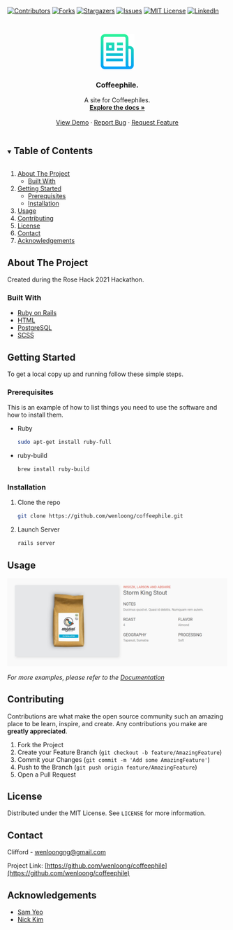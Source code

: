 <!--
*** Thanks for checking out the Best-README-Template. If you have a suggestion
*** that would make this better, please fork the repo and create a pull request
*** or simply open an issue with the tag "enhancement".
*** Thanks again! Now go create something AMAZING! :D
***
***
***
*** To avoid retyping too much info. Do a search and replace for the following:
*** github_username, coffeephile, twitter_handle, email, cofeephile, project_description
-->



<!-- PROJECT SHIELDS -->
<!--
*** I'm using markdown "reference style" links for readability.
*** Reference links are enclosed in brackets [ ] instead of parentheses ( ).
*** See the bottom of this document for the declaration of the reference variables
*** for contributors-url, forks-url, etc. This is an optional, concise syntax you may use.
*** https://www.markdownguide.org/basic-syntax/#reference-style-links
-->
[![Contributors][contributors-shield]][contributors-url]
[![Forks][forks-shield]][forks-url]
[![Stargazers][stars-shield]][stars-url]
[![Issues][issues-shield]][issues-url]
[![MIT License][license-shield]][license-url]
[![LinkedIn][linkedin-shield]][linkedin-url]



<!-- PROJECT LOGO -->
<br />
<p align="center">
  <a href="https://github.com/wenloong/coffeephile">
    <img src="/app/assets/images/logo.png" alt="Logo" width="80" height="80">
  </a>

  <h3 align="center">Coffeephile.</h3>

  <p align="center">
    A site for Coffeephiles.
    <br />
    <a href="https://github.com/wenloong/coffeephile"><strong>Explore the docs »</strong></a>
    <br />
    <br />
    <a href="https://github.com/wenloong/coffeephile">View Demo</a>
    ·
    <a href="https://github.com/wenloong/coffeephile/issues">Report Bug</a>
    ·
    <a href="https://github.com/wenloong/coffeephile/issues">Request Feature</a>
  </p>
</p>



<!-- TABLE OF CONTENTS -->
<details open="open">
  <summary><h2 style="display: inline-block">Table of Contents</h2></summary>
  <ol>
    <li>
      <a href="#about-the-project">About The Project</a>
      <ul>
        <li><a href="#built-with">Built With</a></li>
      </ul>
    </li>
    <li>
      <a href="#getting-started">Getting Started</a>
      <ul>
        <li><a href="#prerequisites">Prerequisites</a></li>
        <li><a href="#installation">Installation</a></li>
      </ul>
    </li>
    <li><a href="#usage">Usage</a></li>
    <li><a href="#contributing">Contributing</a></li>
    <li><a href="#license">License</a></li>
    <li><a href="#contact">Contact</a></li>
    <li><a href="#acknowledgements">Acknowledgements</a></li>
  </ol>
</details>



<!-- ABOUT THE PROJECT -->
## About The Project

Created during the Rose Hack 2021 Hackathon. 


### Built With

* [Ruby on Rails](https://rubyonrails.org/)
* [HTML](https://en.wikipedia.org/wiki/HTML)
* [PostgreSQL](https://www.postgresql.org/)
* [SCSS]()



<!-- GETTING STARTED -->
## Getting Started

To get a local copy up and running follow these simple steps.

### Prerequisites

This is an example of how to list things you need to use the software and how to install them.
* Ruby
  ```sh
  sudo apt-get install ruby-full
  ```
* ruby-build
  ```sh
  brew install ruby-build
  ```

### Installation

1. Clone the repo
   ```sh
   git clone https://github.com/wenloong/coffeephile.git
   ```
2. Launch Server
   ```sh
   rails server
   ```



<!-- USAGE EXAMPLES -->
## Usage

[![Product Name Screen Shot][product-screenshot]](https://example.com)

_For more examples, please refer to the [Documentation](https://google.com)_



<!-- CONTRIBUTING -->
## Contributing

Contributions are what make the open source community such an amazing place to be learn, inspire, and create. Any contributions you make are **greatly appreciated**.

1. Fork the Project
2. Create your Feature Branch (`git checkout -b feature/AmazingFeature`)
3. Commit your Changes (`git commit -m 'Add some AmazingFeature'`)
4. Push to the Branch (`git push origin feature/AmazingFeature`)
5. Open a Pull Request



<!-- LICENSE -->
## License

Distributed under the MIT License. See `LICENSE` for more information.



<!-- CONTACT -->
## Contact

Clifford - [wenloongng@gmail.com]()

Project Link: [https://github.com/wenloong/coffeephile](https://github.com/wenloong/coffeephile)



<!-- ACKNOWLEDGEMENTS -->
## Acknowledgements

* [Sam Yeo](https://github.com/SK-Sam)
* [Nick Kim](https://github.com/nick-kim-96)





<!-- MARKDOWN LINKS & IMAGES -->
<!-- https://www.markdownguide.org/basic-syntax/#reference-style-links -->
[contributors-shield]: https://img.shields.io/github/contributors/wenloong/coffeephile.svg?style=for-the-badge
[contributors-url]: https://github.com/wenloong/coffeephile/graphs/contributors
[forks-shield]: https://img.shields.io/github/forks/wenloong/coffeephile.svg?style=for-the-badge
[forks-url]: https://github.com/wenloong/coffeephile/network/members
[stars-shield]: https://img.shields.io/github/stars/wenloong/coffeephile.svg?style=for-the-badge
[stars-url]: https://github.com/wenloong/coffeephile/stargazers
[issues-shield]: https://img.shields.io/github/issues/wenloong/coffeephile.svg?style=for-the-badge
[issues-url]: https://github.com/wenloong/coffeephile/issues
[license-shield]: https://img.shields.io/github/license/wenloong/coffeephile.svg?style=for-the-badge
[license-url]: https://github.com/wenloong/coffeephile/blob/master/LICENSE.txt
[linkedin-shield]: https://img.shields.io/badge/-LinkedIn-black.svg?style=for-the-badge&logo=linkedin&colorB=555
[linkedin-url]: https://linkedin.com/in/cliffordng/
[product-screenshot]: /app/assets/images/SpecificPage.png
